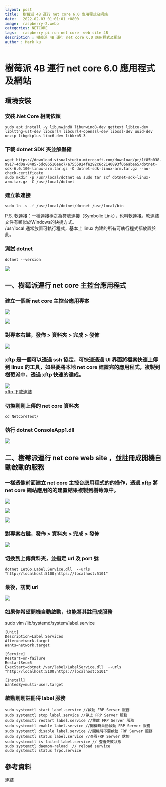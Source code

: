 ```yaml
---
layout: post
title:  樹莓派 4B 運行 net core 6.0 應用程式及網站
date:   2022-02-03 01:01:01 +0800
image:  raspberry-2.webp
categories: NETCORE
tags:   raspberry pi run net core  web site 4B
description : 樹莓派 4B 運行 net core 6.0 應用程式及網站
author : Mark ku
---
```

# 樹莓派 4B 運行 net core 6.0 應用程式及網站

## 環境安裝
### 安裝.Net Core 相關依賴
```
sudo apt install -y libunwind8 libunwind8-dev gettext libicu-dev liblttng-ust-dev libcurl4 libcurl4-openssl-dev libssl-dev uuid-dev unzip libgdiplus libc6-dev libkrb5-3
```
### 下載 dotnet SDK 夾並解壓縮

```
wget https://download.visualstudio.microsoft.com/download/pr/1f85b038-9917-4d0a-8485-5dc86510eec7/a7555924fe292c6c2140893f066abe65/dotnet-sdk-6.0.100-linux-arm.tar.gz -O dotnet-sdk-linux-arm.tar.gz --no-check-certificate
sudo mkdir -p /usr/local/dotnet && sudo tar zxf dotnet-sdk-linux-arm.tar.gz -C /usr/local/dotnet
```

### 建立軟連接
```
sudo ln -s -f /usr/local/dotnet/dotnet /usr/local/bin
```
P.S. 軟連接：一種連接稱之為符號連接（Symbolic Link），也叫軟連接。軟連結文件有類似於Windows的快捷方式。  
/usr/local 通常放置可執行程式，基本上 linux 內建的所有可執行程式都放置於此。  

### 測試 dotnet 
```
dotnet --version
```
![](https://i.imgur.com/uGT1OUa.png)

## 一、樹莓派運行 net core 主控台應用程式
### 建立一個新 net core 主控台應用專案

![](https://i.imgur.com/nMVJCbK.png)

![](https://i.imgur.com/5Y3GiST.png)

### 對專案右鍵，發佈 >  資料夾  > 完成 > 發佈

![](https://i.imgur.com/c95PUoW.png)

### xftp 是一個可以透過 ssh 協定，可快速透過 UI 界面將檔案快速上傳到 linux 的工具，如果要將本地 net core 建置完的應用程式，複製到樹莓派中，透過 xftp 快速的達成。
![](https://i.imgur.com/bTEL45d.png)  
[xftp 下載連結](https://www.google.com/search?q=xftp+%E4%B8%8B%E8%BC%89&sxsrf=APq-WBvdRrsaGOHymmV8qmpJwXXlfJworA%3A1643711165001&ei=vAr5YZrHPM-fhwO7kKFY&ved=0ahUKEwialemgpd71AhXPz2EKHTtICAsQ4dUDCA4&uact=5&oq=xftp+%E4%B8%8B%E8%BC%89&gs_lcp=Cgdnd3Mtd2l6EAMyBQgAEIAEOgcIABBHELADOgQIABBDSgQIQRgASgQIRhgAUJcGWJYWYNYWaAFwAngAgAFRiAGcAZIBATKYAQCgAQHIAQrAAQE&sclient=gws-wiz)

### 切換剛剛上傳的 net core 資料夾
```
cd NetCoreTest/
```
###  執行 dotnet ConsoleApp1.dll
![](https://i.imgur.com/kv3NH1l.png)

## 二、樹莓派運行 net core web site ，並註冊成開機自動啟動的服務
### 一樣透像前面建立 net core 主控台應用程式的的操作，透過 xftp 將 net core 網站應用的的建置結果複製到樹莓派中。
![](https://i.imgur.com/A6moxXI.png)  

![](https://i.imgur.com/w0hSS3c.png)

![](https://i.imgur.com/4CGAHwG.png)

### 對專案右鍵，發佈 >  資料夾  > 完成 > 發佈

![](https://i.imgur.com/c95PUoW.png)

### 切換到上傳資料夾，並指定 url 及 port 號
```
dotnet LetGo.Label.Service.dll  --urls "http://localhost:5100;https://localhost:5101"
```

### 最後，訪問 url 
![](https://i.imgur.com/Lj3zprW.png)

### 如果你希望開機自動啟動，也能將其註冊成服務
sudo vim /lib/systemd/system/label.service  

```
[Unit]
Description=Label Services
After=network.target
Wants=network.target

[Service]
Restart=on-failure
RestartSec=5
ExecStart=dotnet /var/label/LabelService.dll  --urls "http://localhost:5100;https://localhost:5101"

[Install]
WantedBy=multi-user.target
```

### 啟動剛剛註冊得 label 服務
```
sudo systemctl start label.service //啟動 FRP Server 服務
sudo systemctl stop label.service //停止 FRP Server 服務
sudo systemctl restart label.service //重啟 FRP Server 服務
sudo systemctl enable label.service //開機時自動啟動 FRP Server 服務
sudo systemctl disable label.service //開機時不要啟動 FRP Server 服務
sudo systemctl status label.service //查看FRP Server 狀態
sudo systemctl is-failed label.service // 查看失敗狀態
sudo systemctl daemon-reload  // reload service
sudo systemctl status frpc.service
```

## 參考資料
[連結](https://www.quarkbook.com/?p=683)

